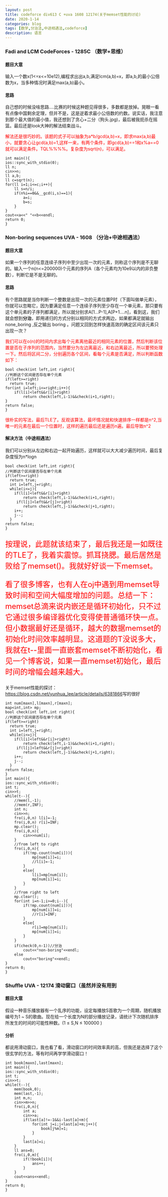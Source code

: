 ```yaml
---
layout: post
title: codeforce div613 C +uva 1608 12174(关于memset性能的讨论)
date: 2020-1-14
categories: blog
tags: [数学,分治法,中途相遇法,codeforce]
description: 语言
---
```


### Fadi and LCM CodeForces - 1285C （数学+思维）
#### 题目大意
输入一个数x(1<=x<=10e12),编程求出出a,b,满足lcm(a,b)=x，即a,b,的最小公倍数为x，当多种情况时满足max(a,b)最小。
#### 思路
自己想的时候没啥思路....比赛的时候这种题见得很多，多数都是放掉。晃眼一看有点像中国剩余定理，但并不是，这是逆着求最小公倍数的约数。说实话，我注意到那个最大值的最小值，我还想到了贪心+二分（狗头.jpg)，最后被我扼杀在摇篮。最后还是look大神的解法结束战斗。
<p style="color: red">解法还是很巧妙的。该题的式子可以抽象为a*b/gcd(a,b)=x，即求max(a,b)最小，就要贪心让gcd(a,b)=1,这样一来，有两个条件，即gcd(a,b)==1和x%a==0就可以满足条件。TQL%%%%。复杂度为sqrt(n)，可以满足。</p>

    int main(){
    ios::sync_with_stdio(0);
    ll n;
    cin>>n;
    ll a,b;
    ll c=sqrt(n);
    for(ll i=1;i<=c;i++){
        ll s=n/i;
        if(n%i==0&&__gcd(i,s)==1){
            a=i;
            b=s;
        }
    }
    cout<<a<<" "<<b<<endl;
    return 0;
    } 


### Non-boring sequences UVA - 1608 （分治+中途相遇法）
#### 题目大意
如果一个序列的任意连续子序列中至少出现一次的元素，则称这个序列是不无聊的。输入一个n(n<=200000)个元素的序列A（各个元素均为10e9以内的非负整数），判断它是不是无聊的。
#### 思路
有个思路就是当你判断一个整数是出现一次的元素位置P时（下面叫做单元素），你就可以忽略它，因为要满足任意一个连续子序列至少存在一个单元素，那只要有这个单元素的子序列都满足，所以就分别求A[1...P-1],A[P+1....n]，看到这，我们就会想到**分治**，即用递归的方式分别以相同的方式求两边，如果都满足就输出none_boring ,反之输出 boring 。问题又回到怎样快速高效的确定区间该元素只出现一次？
<p style=" color: red">我们可以在o(n)的时间内求出每个元素离他最近的相同元素的位置，然后判断该位置是否在子序列的范围内，当然要分为左边离最近，和右边离最近，所以要预处理一下。然后将区间二分，分别遍历各个区间，看每个元素是否满足，所以判断函数如下：</p>

    bool check(int left,int right){
    //判断这个区间是否存在单个元素
    if(left>=right)
      return true;
    for(int i=left;i<=right;i++){
        if(l[i]<left&&r[i]>right)
            return check(left,i-1)&&check(i+1,right);
    }
    return false;
    }

<p style="color: red">很朴实的写法，最后TLE了。反观该算法，最坏情况就和快速排序一样都是n^2,当唯一的元素在最后一个位置时，这样的遍历最后还是遍历n遍。最后导致n^2</p>

#### 解决方法（中途相遇法）
<p style="color: bule">我们可以分别从左边和右边一起开始遍历，这样就可以大大减少遍历时间，最后复杂度恒为n*logn</p>

    bool check(int left,int right){
    //判断这个区间是否存在单个元素
    if(left>=right)
      return true;
      int i=left,j=right;
      while(i<=j){
        if(l[i]<left&&r[i]>right)
            return check(left,i-1)&&check(i+1,right);
         if(l[j]<left&&r[j]>right)
            return check(left,j-1)&&check(j+1,right);
        i++;
        j--;
      }
    return false;
    }

<p  style="color: red;font-size: 24px;">按理说，此题就该结束了，最后我还是一如既往的TLE了，我着实震惊。抓耳挠腮。最后居然是败给了memset()。我就好好谈一下memset。</p>

<p  style="color: red;font-size: 24px;">看了很多博客，也有人在oj中遇到用memset导致时间和空间大幅度增加的问题。总结一下：memset总滴来说内嵌还是循环初始化，只不过它通过很多编译器优化变得使普通循环快一点。但小数据最好还是循环，越大的数据memset的初始化时间效率越明显。这道题的T没说多大，我就在t--里面一直嵌套memset不断初始化，看见一个博客说，如果一直memset初始化，最后时间的增幅会越来越大。 </p>

关于memset性能的探讨：<https://blog.csdn.net/yunhua_lee/article/details/6381866>写的很好

    int num[maxn],l[maxn],r[maxn];
    map<int,int> mp;
    bool check(int left,int right){
    //判断这个区间是否存在单个元素
    if(left>=right)
      return true;
      int i=left,j=right;
      while(i<=j){
        if(l[i]<left&&r[i]>right)
            return check(left,i-1)&&check(i+1,right);
         if(l[j]<left&&r[j]>right)
            return check(left,j-1)&&check(j+1,right);
        i++;
        j--;
      }
    return false;
    }
    int main(){
    ios::sync_with_stdio(0);
    int t;
    cin>>t;
    while(t--){
        //mem(l,-1);
        //mem(r,INF);
        int n;
        cin>>n;
        fro(i,0,n) l[i]=-1;
        fro(i,0,n) r[i]=INF;
        mp.clear();
        fro(i,0,n){
            cin>>num[i];
        }
        //from left to right
        fro(i,0,n){
            if(!mp.count(num[i])){
                mp[num[i]]=i;
                //l[i]=-1;
            }
            else{
                l[i]=mp[num[i]];
                mp[num[i]]=i;
            }
        }
        //from right to left
        mp.clear();
        for(int i=n-1;i>=0;i--){
            if(!mp.count(num[i])){
                mp[num[i]]=i;
                //r[i]=INF;
            }
            else{
                r[i]=mp[num[i]];
                mp[num[i]]=i;
            }
        }
        if(check(0,n-1))//分治
            cout<<"non-boring"<<endl;
        else
            cout<<"boring"<<endl;
    }
    return 0;
    }

### Shuffle UVA - 12174 滑动窗口（虽然并没有用到

#### 题目大意
假设一种音乐播放器有一个乱序的功能，设定每播放S首歌为一个周期，随机播放编号为1 ~ S的歌曲。现在给一个长度为N的部分播放记录，请统计下次随机排序所发生的时间的可能性种数。(1 ≤ S,N ≤ 100000 )

#### 分析
都说用滑动窗口，我也看了看，滑动窗口的时间效率真的高，但我还是选择了这个很玄学的方法，等有时间再学学滑动窗口！

    int book[maxn],last[maxn];
    int main(){
    ios::sync_with_stdio(0);
    int t;
    cin>>t;
    while(t--){
        mem(book,0);
        mem(last,-1);
        int m,n;
        cin>>m>>n;
        fro(i,0,n){
            int a;
            cin>>a;
            if(last[a]!=-1&&i-last[a]<m){
                for(int j=i;j<last[a]+m;j++){
                    book[j%m]=1;
                }
            }
            last[a]=i;
        }
        ll ans=0;
        fro(i,0,m){
            if(!book[i]){
                ans++;
            }
        }
        cout<<ans<<endl;
    }
    return 0;
    }